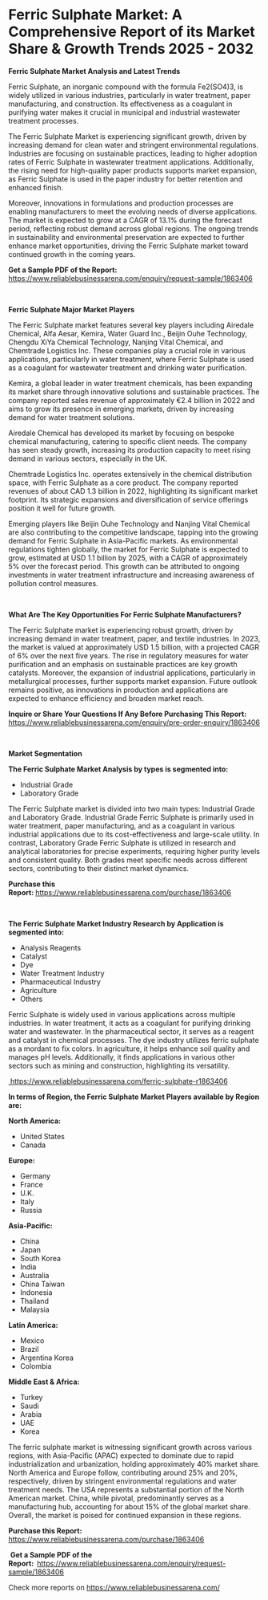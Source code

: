 <p><h1>Ferric Sulphate Market: A Comprehensive Report of its Market Share & Growth Trends 2025 - 2032</h1></p><p><strong>Ferric Sulphate Market Analysis and Latest Trends</strong></p>
<p><p>Ferric Sulphate, an inorganic compound with the formula Fe2(SO4)3, is widely utilized in various industries, particularly in water treatment, paper manufacturing, and construction. Its effectiveness as a coagulant in purifying water makes it crucial in municipal and industrial wastewater treatment processes.</p><p>The Ferric Sulphate Market is experiencing significant growth, driven by increasing demand for clean water and stringent environmental regulations. Industries are focusing on sustainable practices, leading to higher adoption rates of Ferric Sulphate in wastewater treatment applications. Additionally, the rising need for high-quality paper products supports market expansion, as Ferric Sulphate is used in the paper industry for better retention and enhanced finish.</p><p>Moreover, innovations in formulations and production processes are enabling manufacturers to meet the evolving needs of diverse applications. The market is expected to grow at a CAGR of 13.1% during the forecast period, reflecting robust demand across global regions. The ongoing trends in sustainability and environmental preservation are expected to further enhance market opportunities, driving the Ferric Sulphate market toward continued growth in the coming years.</p></p>
<p><strong>Get a Sample PDF of the Report:&nbsp;</strong> <a href="https://www.reliablebusinessarena.com/enquiry/request-sample/1863406?utm_campaign=2253&utm_medium=2&utm_source=Github&utm_content=ia&utm_term=30012025&utm_id=ferric-sulphate">https://www.reliablebusinessarena.com/enquiry/request-sample/1863406</a></p>
<p>&nbsp;</p>
<p><strong>Ferric Sulphate Major Market Players</strong></p>
<p><p>The Ferric Sulphate market features several key players including Airedale Chemical, Alfa Aesar, Kemira, Water Guard Inc., Beijin Ouhe Technology, Chengdu XiYa Chemical Technology, Nanjing Vital Chemical, and Chemtrade Logistics Inc. These companies play a crucial role in various applications, particularly in water treatment, where Ferric Sulphate is used as a coagulant for wastewater treatment and drinking water purification.</p><p>Kemira, a global leader in water treatment chemicals, has been expanding its market share through innovative solutions and sustainable practices. The company reported sales revenue of approximately €2.4 billion in 2022 and aims to grow its presence in emerging markets, driven by increasing demand for water treatment solutions.</p><p>Airedale Chemical has developed its market by focusing on bespoke chemical manufacturing, catering to specific client needs. The company has seen steady growth, increasing its production capacity to meet rising demand in various sectors, especially in the UK.</p><p>Chemtrade Logistics Inc. operates extensively in the chemical distribution space, with Ferric Sulphate as a core product. The company reported revenues of about CAD 1.3 billion in 2022, highlighting its significant market footprint. Its strategic expansions and diversification of service offerings position it well for future growth.</p><p>Emerging players like Beijin Ouhe Technology and Nanjing Vital Chemical are also contributing to the competitive landscape, tapping into the growing demand for Ferric Sulphate in Asia-Pacific markets. As environmental regulations tighten globally, the market for Ferric Sulphate is expected to grow, estimated at USD 1.1 billion by 2025, with a CAGR of approximately 5% over the forecast period. This growth can be attributed to ongoing investments in water treatment infrastructure and increasing awareness of pollution control measures.</p></p>
<p>&nbsp;</p>
<p><strong>What Are The Key Opportunities For Ferric Sulphate Manufacturers?</strong></p>
<p><p>The Ferric Sulphate market is experiencing robust growth, driven by increasing demand in water treatment, paper, and textile industries. In 2023, the market is valued at approximately USD 1.5 billion, with a projected CAGR of 6% over the next five years. The rise in regulatory measures for water purification and an emphasis on sustainable practices are key growth catalysts. Moreover, the expansion of industrial applications, particularly in metallurgical processes, further supports market expansion. Future outlook remains positive, as innovations in production and applications are expected to enhance efficiency and broaden market reach.</p></p>
<p><strong>Inquire or Share Your Questions If Any Before Purchasing This Report:</strong> <a href="https://www.reliablebusinessarena.com/enquiry/pre-order-enquiry/1863406?utm_campaign=2253&utm_medium=2&utm_source=Github&utm_content=ia&utm_term=30012025&utm_id=ferric-sulphate">https://www.reliablebusinessarena.com/enquiry/pre-order-enquiry/1863406</a></p>
<p>&nbsp;</p>
<p><strong>Market Segmentation</strong></p>
<p><strong>The Ferric Sulphate Market Analysis by types is segmented into:</strong></p>
<p><ul><li>Industrial Grade</li><li>Laboratory Grade</li></ul></p>
<p><p>The Ferric Sulphate market is divided into two main types: Industrial Grade and Laboratory Grade. Industrial Grade Ferric Sulphate is primarily used in water treatment, paper manufacturing, and as a coagulant in various industrial applications due to its cost-effectiveness and large-scale utility. In contrast, Laboratory Grade Ferric Sulphate is utilized in research and analytical laboratories for precise experiments, requiring higher purity levels and consistent quality. Both grades meet specific needs across different sectors, contributing to their distinct market dynamics.</p></p>
<p><strong>Purchase this Report:&nbsp;</strong><a href="https://www.reliablebusinessarena.com/purchase/1863406?utm_campaign=2253&utm_medium=2&utm_source=Github&utm_content=ia&utm_term=30012025&utm_id=ferric-sulphate">https://www.reliablebusinessarena.com/purchase/1863406</a></p>
<p>&nbsp;</p>
<p><strong>The Ferric Sulphate Market Industry Research by Application is segmented into:</strong></p>
<p><ul><li>Analysis Reagents</li><li>Catalyst</li><li>Dye</li><li>Water Treatment Industry</li><li>Pharmaceutical Industry</li><li>Agriculture</li><li>Others</li></ul></p>
<p><p>Ferric Sulphate is widely used in various applications across multiple industries. In water treatment, it acts as a coagulant for purifying drinking water and wastewater. In the pharmaceutical sector, it serves as a reagent and catalyst in chemical processes. The dye industry utilizes ferric sulphate as a mordant to fix colors. In agriculture, it helps enhance soil quality and manages pH levels. Additionally, it finds applications in various other sectors such as mining and construction, highlighting its versatility.</p></p>
<p><a href="https://www.reliablebusinessarena.com/ferric-sulphate-r1863406?utm_campaign=2253&utm_medium=2&utm_source=Github&utm_content=ia&utm_term=30012025&utm_id=ferric-sulphate">&nbsp;https://www.reliablebusinessarena.com/ferric-sulphate-r1863406</a></p>
<p><strong>In terms of Region, the Ferric Sulphate Market Players available by Region are:</strong></p>
<p>
    <p> <strong> North America: </strong>
        <ul>
            <li>United States</li>
            <li>Canada</li>
        </ul>
        </p> 
    <p> <strong> Europe: </strong>
        <ul>
            <li>Germany</li>
            <li>France</li>
            <li>U.K.</li>
            <li>Italy</li>
            <li>Russia</li>
        </ul>
        </p> 
    <p> <strong> Asia-Pacific: </strong>
        <ul>
            <li>China</li>
            <li>Japan</li>
            <li>South Korea</li>
            <li>India</li>
            <li>Australia</li>
            <li>China Taiwan</li>
            <li>Indonesia</li>
            <li>Thailand</li>
            <li>Malaysia</li>
        </ul>
        </p> 
    <p> <strong> Latin America: </strong>
        <ul>
            <li>Mexico</li>
            <li>Brazil</li>
            <li>Argentina Korea</li>
            <li>Colombia</li>
        </ul>
        </p> 
    <p> <strong> Middle East & Africa: </strong>
        <ul>
            <li>Turkey</li>
            <li>Saudi</li>
            <li>Arabia</li>
            <li>UAE</li>
            <li>Korea</li>
        </ul>
    </p>
    </p>
<p><p>The ferric sulphate market is witnessing significant growth across various regions, with Asia-Pacific (APAC) expected to dominate due to rapid industrialization and urbanization, holding approximately 40% market share. North America and Europe follow, contributing around 25% and 20%, respectively, driven by stringent environmental regulations and water treatment needs. The USA represents a substantial portion of the North American market. China, while pivotal, predominantly serves as a manufacturing hub, accounting for about 15% of the global market share. Overall, the market is poised for continued expansion in these regions.</p></p>
<p><strong>Purchase this Report: </strong><a href="https://www.reliablebusinessarena.com/purchase/1863406?utm_campaign=2253&utm_medium=2&utm_source=Github&utm_content=ia&utm_term=30012025&utm_id=ferric-sulphate">https://www.reliablebusinessarena.com/purchase/1863406</a></p>
<p>&nbsp;<strong>Get a Sample PDF of the Report:&nbsp;&nbsp;</strong><a href="https://www.reliablebusinessarena.com/enquiry/request-sample/1863406?utm_campaign=2253&utm_medium=2&utm_source=Github&utm_content=ia&utm_term=30012025&utm_id=ferric-sulphate">https://www.reliablebusinessarena.com/enquiry/request-sample/1863406</a></p>
<p><strong></strong></p>
<p>Check more reports on <a href="https://www.reliablebusinessarena.com/?utm_campaign=2253&utm_medium=2&utm_source=Github&utm_content=ia&utm_term=30012025&utm_id=ferric-sulphate">https://www.reliablebusinessarena.com/</a></p>